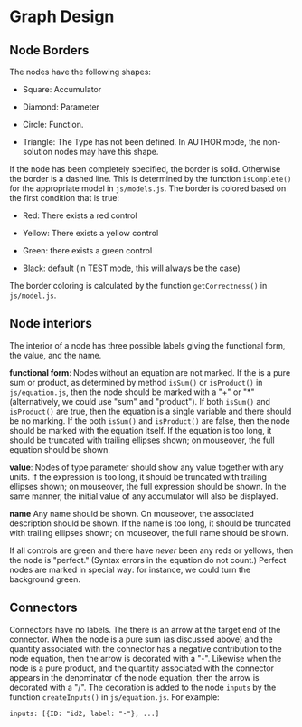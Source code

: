 # Graph Design


## Node Borders

The nodes have the following shapes:

* Square:  Accumulator

* Diamond: Parameter

* Circle:  Function. 

* Triangle:  The Type has not been defined.  In AUTHOR mode, the non-solution nodes may have this shape.

If the node has been completely specified, the border is solid.  Otherwise the border is a dashed line.  This is determined by the function
`isComplete()` for the appropriate model in `js/models.js`.
The border is colored based on the first condition that is true:

* Red: There exists a red control

* Yellow:  There exists a yellow control

* Green: there exists a green control

* Black: default (in TEST mode, this will always be the case)

The border coloring is calculated by the function `getCorrectness()` in `js/model.js`.

## Node interiors

The interior of a node has three possible labels giving the functional
form, the value, and the name.  

**functional form**:  Nodes without an equation are not marked.
If the is a pure sum or product, as determined by method 
`isSum()` or `isProduct()` in `js/equation.js`, 
then the node should be marked with a "+" or "*" (alternatively, we could
use "sum" and "product").
If both `isSum()` and `isProduct()` are true, then the equation is 
a single variable and there should be no marking.
If the both `isSum()` and `isProduct()` are false, then the node should
be marked with the equation itself.  If the equation is too long,
it should be truncated with trailing ellipses shown; on mouseover,
the full equation should be shown.

**value**:  Nodes of type parameter should show any value together 
with any units.  If the expression is too long,
it should be truncated with trailing ellipses shown; on mouseover,
the full expression should be shown.
In the same manner, the initial value of any accumulator will also
be displayed.

**name** Any name should be shown. On mouseover, the associated description 
should be shown.  If the name is too long, it should be truncated with 
trailing ellipses shown; on mouseover,
the full name should be shown.

If all controls are green and there have *never* been any reds or yellows, then the node is "perfect."
(Syntax errors in the equation do not count.)
Perfect nodes are marked in special way:  for instance, we could turn the background green.

## Connectors

Connectors have no labels.  The there is an arrow at the target end of 
the connector.  When the node is a pure sum (as discussed above) and the 
quantity associated with the connector has a negative contribution to 
the node equation, then the arrow is decorated with a "-". Likewise 
when the node is a pure product, and the quantity associated with 
the connector appears in the denominator of the node equation, then 
the arrow is decorated with a "/".  The decoration is 
added to the node `inputs` by the function `createInputs()` in 
`js/equation.js`.
For example:

    inputs: [{ID: "id2, label: "-"}, ...]
